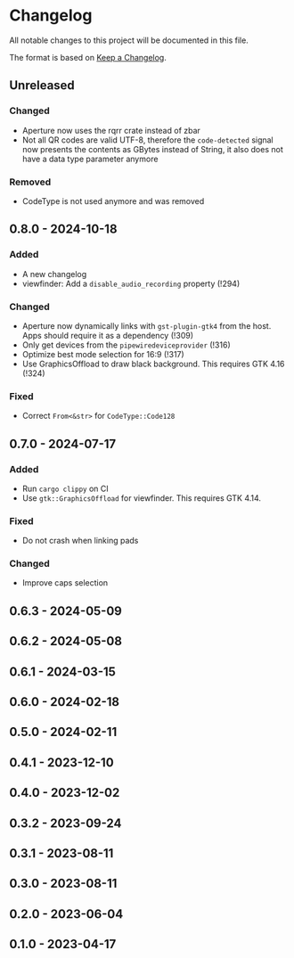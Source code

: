 # Changelog
All notable changes to this project will be documented in this file.

The format is based on [Keep a Changelog](https://keepachangelog.com/en/1.1.0/).

## Unreleased

### Changed
- Aperture now uses the rqrr crate instead of zbar
- Not all QR codes are valid UTF-8, therefore the `code-detected` signal now
  presents the contents as GBytes instead of String, it also does not have a
  data type parameter anymore

### Removed
- CodeType is not used anymore and was removed

## 0.8.0 - 2024-10-18

### Added
- A new changelog
- viewfinder: Add a `disable_audio_recording` property (!294)

### Changed
- Aperture now dynamically links with `gst-plugin-gtk4` from the host. Apps
  should require it as a dependency (!309)
- Only get devices from the `pipewiredeviceprovider` (!316)
- Optimize best mode selection for 16:9 (!317)
- Use GraphicsOffload to draw black background. This requires GTK 4.16 (!324)

### Fixed
- Correct `From<&str>` for `CodeType::Code128`

## 0.7.0 - 2024-07-17

### Added
- Run `cargo clippy` on CI
- Use `gtk::GraphicsOffload` for viewfinder. This requires GTK 4.14.

### Fixed
- Do not crash when linking pads

### Changed
- Improve caps selection

## 0.6.3 - 2024-05-09
## 0.6.2 - 2024-05-08
## 0.6.1 - 2024-03-15
## 0.6.0 - 2024-02-18
## 0.5.0 - 2024-02-11
## 0.4.1 - 2023-12-10
## 0.4.0 - 2023-12-02
## 0.3.2 - 2023-09-24
## 0.3.1 - 2023-08-11
## 0.3.0 - 2023-08-11
## 0.2.0 - 2023-06-04
## 0.1.0 - 2023-04-17
